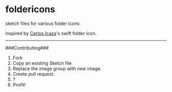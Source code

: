 foldericons
===========

sketch files for various folder icons

inspired by [Carlos Icaza](http://www.carlosicaza.com/2014/07/16/swift-folder-icon/)'s swift folder icon.

---

###Contributing###

1.	Fork
2.	Copy an existing Sketch file
3.	Replace the image group with new image.
4.	Create pull request.
5.	?
4.	Profit!
